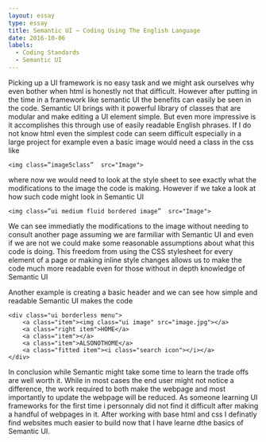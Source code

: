 ```yaml
---
layout: essay
type: essay
title: Semantic UI – Coding Using The English Language
date: 2016-10-06
labels:
  - Coding Standards
  - Semantic UI
---
```

Picking up a UI framework is no easy task and we might ask ourselves why even bother when html is honestly not that difficult. However after putting in the time in a framework like semantic UI the benefits can easily be seen in the code. Semantic UI brings with it powerful library of classes that are modular and make editing a UI element simple. But even more impressive is it accomplishes this through use of easily readable English phrases. If I do not know html even the simplest code can seem difficult especially in a large project for example even a basic image would need a class in the css like

```
<img class=”image5class”  src="Image">
```
where now we would need to look at the style sheet to see exactly what the modifications to the image the code is making. However if we take a look at how such code might look in Semantic UI

```
<img class=”ui medium fluid bordered image”  src="Image">
```
We can see immediatly the modifications to the image without needing to consult another page assuming we are farmiliar with Semantic UI and even if we are not we could make some reasonable assumptions about what this code is doing. This freedom from using the CSS stylesheet for every element of a page or making inline style changes allows us to make the code much more readable even for those without in depth knowledge of Semantic UI

Another example is creating a basic header and we can see how simple and readable Semantic UI makes the code

```
<div class="ui borderless menu">
    <a class="item"><img class="ui image" src="image.jpg"></a>
    <a class="right item">HOME</a>
    <a class="item"></a>
    <a class="item">ALSONOTHOME</a>
    <a class="fitted item"><i class="search icon"></i></a>
</div>
```

In conclusion while Semantic might take some time to learn the trade offs are well worth it. While in most cases the end user might not notice a difference, the work required to both make the webpage and most importantly to update the webpage will be reduced. As someone learning UI frameworks for the first time i personnaly did not find it difficult after making a handful of webpages in it. After working with base html and css I definatly find websites much easier to build now that I have learne dthe basics of Semantic UI.
